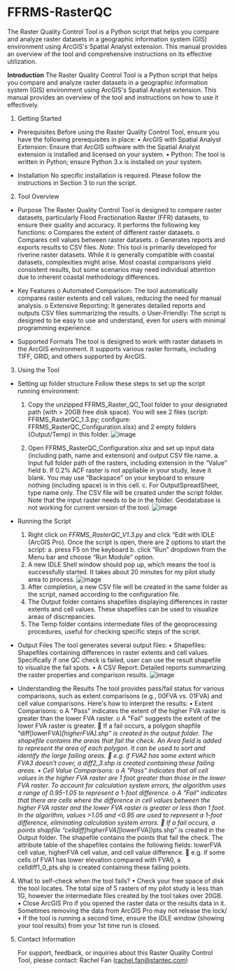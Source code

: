 # FFRMS-RasterQC
The Raster Quality Control Tool is a Python script that helps you compare and analyze raster datasets in a geographic information system (GIS) environment using ArcGIS's Spatial Analyst extension. This manual provides an overview of the tool and comprehensive instructions on its effective utilization.

**Introduction**
The Raster Quality Control Tool is a Python script that helps you compare and analyze raster datasets in a geographic information system (GIS) environment using ArcGIS's Spatial Analyst extension. This manual provides an overview of the tool and instructions on how to use it effectively.

1.	Getting Started
- Prerequisites
  Before using the Raster Quality Control Tool, ensure you have the following prerequisites in place:
  •	ArcGIS with Spatial Analyst Extension: Ensure that ArcGIS software with the Spatial Analyst extension is installed and licensed on your system.
  •	Python: The tool is written in Python; ensure Python 3.x is installed on your system.
  
- Installation
      No specific installation is required. Please follow the instructions in Section 3 to run the script.

2.	Tool Overview
- Purpose
  The Raster Quality Control Tool is designed to compare raster datasets, particularly Flood Fractionation Raster (FFR) datasets, to ensure their quality and accuracy. It performs the following key functions:
    o	Compares the extent of different raster datasets.
    o	Compares cell values between raster datasets.
    o	Generates reports and exports results to CSV files.
_Note_: This tool is primarily developed for riverine raster datasets. While it is generally compatible with coastal datasets, complexities might arise. Most coastal comparisons yield consistent results, but some scenarios may need individual attention due to inherent coastal methodology differences.
  
- Key Features
  o	Automated Comparison: The tool automatically compares raster extents and cell values, reducing the need for manual analysis.
  o	Extensive Reporting: It generates detailed reports and outputs CSV files summarizing the results.
  o	User-Friendly: The script is designed to be easy to use and understand, even for users with minimal programming experience.
  
- Supported Formats
  The tool is designed to work with raster datasets in the ArcGIS environment. It supports various raster formats, including TIFF, GRID, and others supported by ArcGIS.
  
3.	Using the Tool
- Setting up folder structure 
  Follow these steps to set up the script running environment:
    1.	Copy the unzipped FFRMS_Raster_QC_Tool folder to your designated path (with > 20GB free disk space). You will see 2 files (script: FFRMS_RasterQC_1.3.py; configure: FFRMS_RasterQC_Configuration.xlsx) and 2 empty folders (Output/Temp) in this folder.
       ![image](https://github.com/Rachel-Fan/FFRMS-RasterQC/assets/9139057/cb20545e-6304-4572-971b-9614ec706fcf)

    2.	Open FFRMS_RasterQC_Configuration.xlsx and set up input data (including path, name and extension) and output CSV file name.
       a.	Input full folder path of the rasters, including extension in the “Value” field
       b.	If 0.2% ACF raster is not appliable in your study, leave it blank. You may use “Backspace” on your keyboard to ensure nothing (including space) is in this cell.
       c.	For OutputSpreadSheet, type name only. The CSV file will be created under the script folder.
    Note that the input raster needs to be in the folder. Geodatabase is not working for current version of the tool. 
       ![image](https://github.com/Rachel-Fan/FFRMS-RasterQC/assets/9139057/8061b798-9352-40bc-94db-82d8dea05519)

- Running the Script
  1.	Right click on _FFRMS_RasterQC_V1.3.py_ and click “Edit with IDLE (ArcGIS Pro). Once the script is open,  there are 2 options to start the script:
      a.	press F5 on the keyboard 
      b.	click ”Run” dropdown from the Menu bar and choose “Run Module” option. 
  2. A new IDLE Shell window should pop up, which means the tool is successfully started. It takes about 20 minutes for my pilot study area to process.
          ![image](https://github.com/Rachel-Fan/FFRMS-RasterQC-Riverine/assets/9139057/1132aa4f-1a00-4336-ad85-13044b619c79)
  3.	After completion, a new CSV file will be created in the same folder as the script, named according to the configuration file.
  4.	The Output folder contains shapefiles displaying differences in raster extents and cell values. These shapefiles can be used to visualize areas of discrepancies.
  5.	The Temp folder contains intermediate files of the geoprocessing procedures, useful for checking specific steps of the script.

- Output Files
  The tool generates several output files:
  •	Shapefiles: Shapefiles containing differences in raster extents and cell values. Specifically if one QC check is failed, user can use the result shapefile to visualize the fail spots.
  •	A CSV Report: Detailed reports summarizing the raster properties and comparison results.
    ![image](https://github.com/Rachel-Fan/FFRMS-RasterQC-Riverine/assets/9139057/df2ea2e6-221e-4354-9c2f-315332a02c02)

- Understanding the Results
The tool provides pass/fail status for various comparisons, such as extent comparisons (e.g., 00FVA vs. 01FVA) and cell value comparisons. Here's how to interpret the results:
•	Extent Comparisons: 
o	A "Pass" indicates the extent of the higher FVA raster is greater than the lower FVA raster. 
o	A "Fail" suggests the extent of the lower FVA raster is greater.
	If a fail occurs, a polygon shapfile “diff[lowerFVA]_[higherFVA].shp” is created in the output folder. The shapefile contains the areas that fail the check. An Area field is added to represent the area of each polygon. It can be used to sort and identify the large failing areas. 
	e.g. if FVA2 has some extent which FVA3 doesn’t cover, a diff2_3.shp is created containing these failing areas. 
•	Cell Value Comparisons:
o	A "Pass" indicates that all cell values in the higher FVA raster are 1 foot greater than those in the lower FVA raster. To account for calculation system errors, the algorithm uses a range of 0.95-1.05 to represent a 1-foot difference.
o	A "Fail" indicates that there are cells where the difference in cell values between the higher FVA raster and the lower FVA raster is greater or less than 1 foot. In the algorithm, values >1.05 and <0.95 are used to represent a 1-foot difference, eliminating calculation system errors.
	If a fail occurs, a points shapfile “celldiff[higherFVA]_[lowerFVA])pts.shp” is created in the Output folder. The shapefile contains the points that fail the check. The attribute table of the shapefiles contains the following fields: lowerFVA cell value, higherFVA cell value, and cell value difference. 
	e.g. if some cells of FVA1 has lower elevation compared with FVA0, a celldiff1_0_pts.shp is created containing these failing points.

4.  What to self-check when the tool fails?
   •	Check your free space of disk the tool locates. The total size of 5 rasters of my pilot study is less than  1G, however the intermediate files created by the tool takes over 20GB. 
  •  	Close ArcGIS Pro if you opened the raster data or the results data in it. Sometimes removing the data from ArcGIS Pro may not release the lock/
  •	  If the tool is running a second time, ensure the IDLE window (showing your tool results) from your 1st time run is closed. 

5.	Contact Information

    For support, feedback, or inquiries about this Raster Quality Control Tool, please contact:
  	Rachel Fan (rachel.fan@stantec.com)
